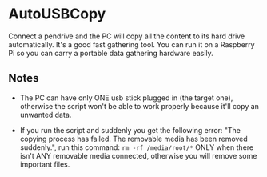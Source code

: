 # AutoUSBCopy
Connect a pendrive and the PC will copy all the content to its hard drive automatically. It's a good fast gathering tool.
You can run it on a Raspberry Pi so you can carry a portable data gathering hardware easily.

## Notes

- The PC can have only ONE usb stick plugged in (the target one), otherwise the script won't be able to work properly because it'll copy an unwanted data.

- If you run the script and suddenly you get the following error: "The copying process has failed. The removable media has been removed suddenly.", run this command: `rm -rf /media/root/*` ONLY when there isn't ANY removable media connected, otherwise you will remove some important files.
